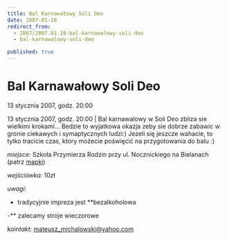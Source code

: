 ```yaml
---
title: Bal Karnawałowy Soli Deo
date: 2007-01-10
redirect_from: 
  - 2007/2007.01.10-bal-karnawalowy-soli-deo
  - bal-karnawalowy-soli-deo

published: true
---
```




# Bal Karnawałowy Soli Deo

<time>13 stycznia 2007, godz. 20:00</time>

13 stycznia 2007, godz. 20:00 | 
Bal karnawalowy w Soli Deo zbliza sie wielkimi krokami... Bedzie to wyjatkowa okazja zeby sie dobrze zabawic w gronie ciekawych i symaptycznych ludzi:) Jezeli się jeszcze  wahacie, to tylko tracicie czas, ktory możecie poświęcić na przygotowania do balu :)

*miejsce:* Szkoła Przymierza Rodzin przy ul. Nocznickiego na Bielanach (patrz [mapki](http://www.solideo.pl/sd/index.php?ms1=mainsite_info&ms2=21))

*wejściówka:* 10zł

*uwagi:* 

- tradycyjnie impreza jest **bezalkoholowa

-** zalecamy stroje wieczorowe

*kointakt:* mateusz_michalowski@yahoo.com

<!--CONTENT FROM OLD SERVER (jos before 2013): 13 stycznia 2007, godz. 20:00 | 
Bal karnawalowy w Soli Deo zbliza sie wielkimi krokami... Bedzie to wyjatkowa okazja zeby sie dobrze zabawic w gronie ciekawych i symaptycznych ludzi:) Jezeli się jeszcze  wahacie, to tylko tracicie czas, ktory możecie poświęcić na przygotowania do balu :)

*miejsce:* Szkoła Przymierza Rodzin przy ul. Nocznickiego na Bielanach (patrz [mapki](http://www.solideo.pl/sd/index.php?ms1=mainsite_info&ms2=21))

*wejściówka:* 10zł

*uwagi:* 

- tradycyjnie impreza jest **bezalkoholowa

-** zalecamy stroje wieczorowe

*kointakt:* mateusz_michalowski@yahoo.com         
-->

<!--{{json:{"created_date":"2007-01-10 00:45:46","publish_down":"0000-00-00 00:00:00","id":"442"}}}-->